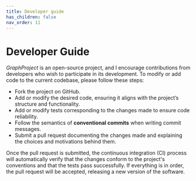 ```yaml
---
title: Developer guide
has_children: false
nav_order: 11
---
```


# Developer Guide

*GraphProject* is an open-source project, and I encourage contributions from developers who wish to participate in its development. To modify or add code to the current codebase, please follow these steps:

- Fork the project on GitHub.
- Add or modify the desired code, ensuring it aligns with the project’s structure and functionality.
- Add or modify tests corresponding to the changes made to ensure code reliability.
- Follow the semantics of **conventional commits** when writing commit messages.
- Submit a pull request documenting the changes made and explaining the choices and motivations behind them.

Once the pull request is submitted, the continuous integration (CI) process will automatically verify that the changes conform to the project's conventions and that the tests pass successfully. If everything is in order, the pull request will be accepted, releasing a new version of the software.
